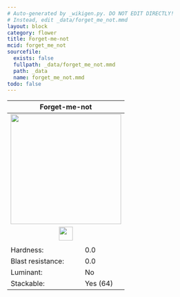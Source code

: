 ```yaml
---
# Auto-generated by _wikigen.py. DO NOT EDIT DIRECTLY!
# Instead, edit _data/forget_me_not.mmd
layout: block
category: flower
title: Forget-me-not
mcid: forget_me_not
sourcefile:
  exists: false
  fullpath: _data/forget_me_not.mmd
  path: _data
  name: forget_me_not.mmd
todo: false
---
```


<table class="block-info"><thead><tr>
<th colspan=2>Forget-me-not</th>
</tr></thead><tbody>
<tr><td colspan=2 class="cell-image-big" style="text-align:center"><img onerror="this.src={{ "/img/missing_lg.png" | relative_url | jsonify | escape }}" src="/allotment/img/textures/allotment/forget_me_not.png" width="256" height="256" alt="" class="preview-icon"></td></tr>
<tr><td colspan=2 class="cell-image-small" style="text-align:center"><img onerror="this.src={{ "/img/missing.png" | relative_url | jsonify | escape }}" src="/allotment/img/inventory_textures/allotment/forget_me_not.png" width="32" height="32" alt="" class="inventory-icon"></td></tr>
<tr><td colspan=2 style="text-align:center"><span class="tool-info tool-none tool-level-0" title="Does not require or break faster with any tool"></span></td></tr>
<tr><td>Hardness:</td><td>0.0</td></tr>
<tr><td>Blast resistance:</td><td>0.0</td></tr>
<tr><td>Luminant:</td><td>No</td></tr>
<tr><td>Stackable:</td><td>Yes (64)</td></tr>
</tbody></table>

